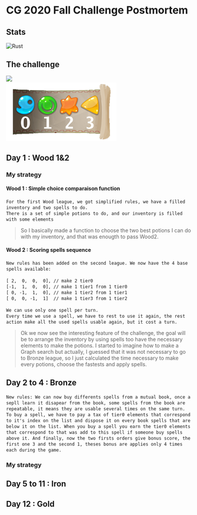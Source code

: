 # CG 2020 Fall Challenge Postmortem

## Stats
<img alt="Rust" src="https://img.shields.io/badge/Rust-orange?logo=rust"/>

## The challenge
<div><img src="battle_demo.gif" width="300"/></div>
<div><img src="elements.png" width="300"/></div>

## Day 1 : Wood 1&2
### My strategy
#### Wood 1 : Simple choice comparaison function
```
For the first Wood league, we got simplified rules, we have a filled inventory and two spells to do.
There is a set of simple potions to do, and our inventory is filled with some elements
```
> So I basically made a function to choose the two best potions I can do with my inventory, and that was enougth to pass Wood2.
#### Wood 2 : Scoring spells sequence
```
New rules has been added on the second league. We now have the 4 base spells available:

[ 2,  0,  0,  0], // make 2 tier0
[-1,  1,  0,  0], // make 1 tier1 from 1 tier0
[ 0, -1,  1,  0], // make 1 tier2 from 1 tier1
[ 0,  0, -1,  1]  // make 1 tier3 from 1 tier2

We can use only one spell per turn.
Every time we use a spell, we have to rest to use it again, the rest action make all the used spells usable again, but it cost a turn.
```
> Ok we now see the interesting feature of the challenge, the goal will be to arrange the inventory by using spells too have the necessary elements to make the potions. I started to imagine how to make a Graph search but actually, I guessed that it was not necessary to go to Bronze league, so I just calculated the time necessary to make every potions, choose the fastests and apply spells.
## Day 2 to 4 : Bronze
```
New rules: We can now buy differents spells from a mutual book, once a sepll learn it disapear from the book, some spells from the book are repeatable, it means they are usable several times on the same turn. To buy a spell, we have to pay a tax of tier0 elements that correspond to it's index on the list and dispose it on every book spells that are below it on the list. When you buy a spell you earn the tier0 elements that correspond to that was add to this spell if someone buy spells above it. And finally, now the two firsts orders give bonus score, the first one 3 and the second 1, theses bonus are applies only 4 times each during the game.
```
### My strategy

## Day 5 to 11 : Iron

## Day 12 : Gold

